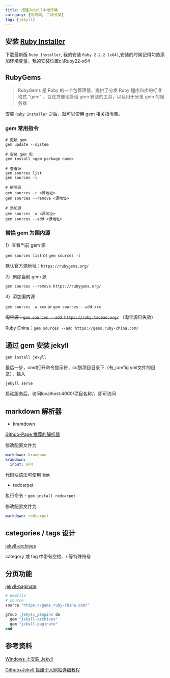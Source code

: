 ```yaml
---
title: 搭建Jekyll本地环境
category: [杂物间, 二级分类]
tag: [jekyll]
---
```


## 安装 [Ruby Installer](http://rubyinstaller.org/downloads/)

下载最新版 `Ruby Installer`, 我的安装 `Ruby 2.2.2 (x64)`,安装的时候记得勾选添加环境变量。我的安装位置c:\Ruby22-x64

## RubyGems

> RubyGems 是 Ruby 的一个包管理器，提供了分发 Ruby 程序和库的标准格式 "gem" ，旨在方便地管理 gem 安装的工具，以及用于分发 gem 的服务器

安装 `Ruby Installer` 之后，就可以使用 gem 相关指令集。

### gem 常用指令

```shell
# 更新 gem
gem update --system

# 安装 gem 包
gem install <gem package name>

# 查看源
gem sources list
gem sources -l

# 删除源
gem sources -r <源地址>
gem sources --remove <源地址>

# 添加源
gem sources -a <源地址>
gem sources --add <源地址>
```

### 替换 gem 为国内源

1）查看当前 gem 源

`gem sources list` or `gem sources -l`

默认官方源地址：`https://rubygems.org/`

2）删除当前 gem 源

`gem sources --remove https://rubygems.org/`

3）添加国内源

`gem sources -a xxx` or `gem sources --add xxx`

~~淘宝源：`gem sources --add https://ruby.taobao.org/`~~
（淘宝源已失效）

Ruby China：`gem sources --add https://gems.ruby-china.com/`

## 通过 gem 安装 jekyll

`gem install jekyll`

最后一步，cmd打开命令提示符，cd到项目目录下（有_config.yml文件的目录），输入

`jekyll serve`

启动服务后，访问localhost:4000/项目名称/，即可访问

## markdown 解析器

- kramdown

[Github-Page 推荐的解析器](https://help.github.com/articles/migrating-your-pages-site-from-maruku/)

修改配置文件为

```yaml
markdown: kramdown
kramdown: 
  input: GFM
```

代码块语法可使用 ``` 替换 ```

- redcarpet

执行命令 - `gem install redcarpet`

修改配置文件为

```yaml
markdown: redcarpet
```

## categories / tags 设计

[jekyll-archives](https://jekyll.github.io/jekyll-archives/)

category 或 tag 中带有空格、/ 等特殊符号

## 分页功能

[jekyll-paginate](https://github.com/jekyll/jekyll-paginate/)

```ruby
# Gemfile
# source
source "https://gems.ruby-china.com/"

group :jekyll_plugins do
  gem "jekyll-archives"
  gem "jekyll-paginate"
end
```

## 参考资料

[Windows 上安装 Jekyll](http://blog.csdn.net/kong5090041/article/details/38408211)

[Github+Jekyll 搭建个人网站详细教程](https://www.jianshu.com/p/9f71e260925d)